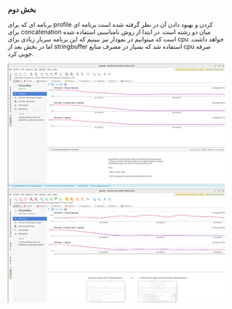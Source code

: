 ### بخش دوم

برنامه ای که برای profile کردن و بهبود دادن آن در نظر گرفته شده است برنامه ای برای concatenation میان دو رشته است. در ابتدا از روش نامناسبی استفاده شده است که میتوانیم در نمودار نیز ببینیم که این برنامه سربار زیادی برای cpu خواهد داشت. اما در بخش بعد از stringbuffer‌ استفاده شد که بسیار در مصرف منابع cpu صرفه جویی کرد.

<img src="./images/before.png"/>
<img src="./images/after.png"/>